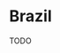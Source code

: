 # Brazil

<!--
https://www.bcb.gov.br/detalhenoticia/16683/nota

https://archive.ph/LPHeq
https://archive.ph/mmmro

https://servicos.dpf.gov.br/sinpa/paginaInicialAgendamento.do
https://servicos.dpf.gov.br/sinpa/inicializacaoSolicitacao.do?dispatch=inicializarSolicitacaoPassaporte
-->

TODO
